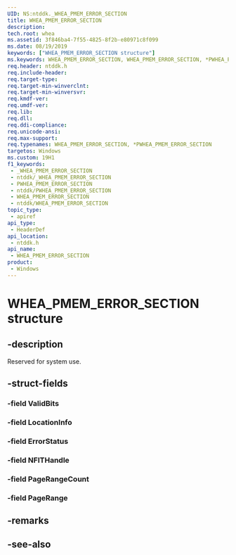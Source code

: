 ```yaml
---
UID: NS:ntddk._WHEA_PMEM_ERROR_SECTION
title: WHEA_PMEM_ERROR_SECTION
description: 
tech.root: whea
ms.assetid: 3f846ba4-7f55-4825-8f2b-e80971c8f099
ms.date: 08/19/2019
keywords: ["WHEA_PMEM_ERROR_SECTION structure"]
ms.keywords: WHEA_PMEM_ERROR_SECTION, WHEA_PMEM_ERROR_SECTION, *PWHEA_PMEM_ERROR_SECTION,
req.header: ntddk.h
req.include-header: 
req.target-type: 
req.target-min-winverclnt: 
req.target-min-winversvr: 
req.kmdf-ver: 
req.umdf-ver: 
req.lib: 
req.dll: 
req.ddi-compliance: 
req.unicode-ansi: 
req.max-support: 
req.typenames: WHEA_PMEM_ERROR_SECTION, *PWHEA_PMEM_ERROR_SECTION
targetos: Windows
ms.custom: 19H1
f1_keywords:
 - _WHEA_PMEM_ERROR_SECTION
 - ntddk/_WHEA_PMEM_ERROR_SECTION
 - PWHEA_PMEM_ERROR_SECTION
 - ntddk/PWHEA_PMEM_ERROR_SECTION
 - WHEA_PMEM_ERROR_SECTION
 - ntddk/WHEA_PMEM_ERROR_SECTION
topic_type:
 - apiref
api_type:
 - HeaderDef
api_location:
 - ntddk.h
api_name:
 - WHEA_PMEM_ERROR_SECTION
product:
 - Windows
---
```


# WHEA_PMEM_ERROR_SECTION structure


## -description

Reserved for system use.

## -struct-fields

### -field ValidBits

### -field LocationInfo

### -field ErrorStatus

### -field NFITHandle

### -field PageRangeCount

### -field PageRange

## -remarks

## -see-also

